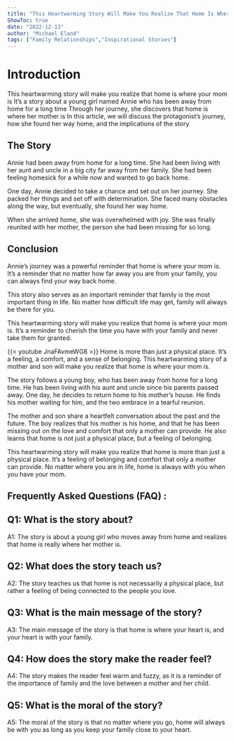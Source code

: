 ```yaml
---
title: "This Heartwarming Story Will Make You Realize That Home Is Where Your Mom Is!"
ShowToc: true 
date: "2022-12-13"
author: "Michael Eland" 
tags: ["Family Relationships","Inspirational Stories"]
---
```

# Introduction 

This heartwarming story will make you realize that home is where your mom is It’s a story about a young girl named Annie who has been away from home for a long time Through her journey, she discovers that home is where her mother is In this article, we will discuss the protagonist’s journey, how she found her way home, and the implications of the story 

## The Story

Annie had been away from home for a long time. She had been living with her aunt and uncle in a big city far away from her family. She had been feeling homesick for a while now and wanted to go back home. 

One day, Annie decided to take a chance and set out on her journey. She packed her things and set off with determination. She faced many obstacles along the way, but eventually, she found her way home. 

When she arrived home, she was overwhelmed with joy. She was finally reunited with her mother, the person she had been missing for so long. 

## Conclusion

Annie’s journey was a powerful reminder that home is where your mom is. It’s a reminder that no matter how far away you are from your family, you can always find your way back home. 

This story also serves as an important reminder that family is the most important thing in life. No matter how difficult life may get, family will always be there for you. 

This heartwarming story will make you realize that home is where your mom is. It’s a reminder to cherish the time you have with your family and never take them for granted.

{{< youtube JnaFAvmeWG8 >}} 
Home is more than just a physical place. It’s a feeling, a comfort, and a sense of belonging. This heartwarming story of a mother and son will make you realize that home is where your mom is.

The story follows a young boy, who has been away from home for a long time. He has been living with his aunt and uncle since his parents passed away. One day, he decides to return home to his mother’s house. He finds his mother waiting for him, and the two embrace in a tearful reunion.

The mother and son share a heartfelt conversation about the past and the future. The boy realizes that his mother is his home, and that he has been missing out on the love and comfort that only a mother can provide. He also learns that home is not just a physical place, but a feeling of belonging.

This heartwarming story will make you realize that home is more than just a physical place. It’s a feeling of belonging and comfort that only a mother can provide. No matter where you are in life, home is always with you when you have your mom.

## Frequently Asked Questions (FAQ) :
## Q1: What is the story about?

A1: The story is about a young girl who moves away from home and realizes that home is really where her mother is. 

## Q2: What does the story teach us?

A2: The story teaches us that home is not necessarily a physical place, but rather a feeling of being connected to the people you love. 

## Q3: What is the main message of the story?

A3: The main message of the story is that home is where your heart is, and your heart is with your family. 

## Q4: How does the story make the reader feel?

A4: The story makes the reader feel warm and fuzzy, as it is a reminder of the importance of family and the love between a mother and her child. 

## Q5: What is the moral of the story?

A5: The moral of the story is that no matter where you go, home will always be with you as long as you keep your family close to your heart.



